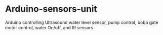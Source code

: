 # Arduino-sensors-unit
Arduino controlling Ultrasound water level sensor, pump control, boba gate motor control,  water On/off, and IR sensors
